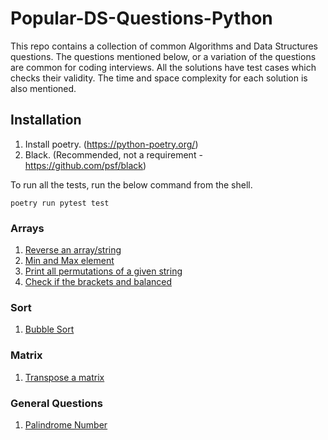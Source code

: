 # Popular-DS-Questions-Python

This repo contains a collection of common Algorithms and Data Structures questions. The questions mentioned below, or a variation of the questions are common for coding interviews. All the solutions have test cases which checks their validity. The time and space complexity for each solution is also mentioned.

## Installation
1. Install poetry. (https://python-poetry.org/)
2. Black. (Recommended, not a requirement - https://github.com/psf/black) 

To run all the tests, run the below command from the shell.
```commandline
poetry run pytest test
```

### Arrays
1. [Reverse an array/string](https://github.com/VinnieM/Popular-DS-Questions-Python/blob/main/src/array/reverse_array.py)
2. [Min and Max element](https://github.com/VinnieM/Popular-DS-Questions-Python/blob/main/src/array/min_and_max.py)
3. [Print all permutations of a given string](https://github.com/VinnieM/Popular-DS-Questions-Python/blob/main/src/array/all_string_permutations.py)
4. [Check if the brackets and balanced](https://github.com/VinnieM/Popular-DS-Questions-Python/blob/main/src/array/balanced_brackets.py)

### Sort
1. [Bubble Sort](https://github.com/VinnieM/Popular-DS-Questions-Python/blob/main/src/sort/bubble_sort.py)

### Matrix
1. [Transpose a matrix](https://github.com/VinnieM/Popular-DS-Questions-Python/blob/main/src/matrix/transpose.py)

### General Questions
1. [Palindrome Number](https://github.com/VinnieM/Popular-DS-Questions-Python/blob/main/src/general/palindrome_number.py)
